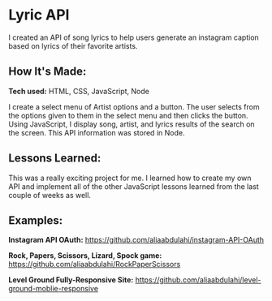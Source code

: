 # Lyric API

I created an API of song lyrics to help users generate an instagram caption based on lyrics of their favorite artists.

## How It's Made:
**Tech used:** HTML, CSS, JavaScript, Node

I create a select menu of Artist options and a button. The user selects from the options given to them in the select menu and then clicks the button. Using JavaScript, I display song, artist, and lyrics results of the search on the screen. This API information was stored in Node.

## Lessons Learned:

This was a really exciting project for me. I learned how to create my own API and implement all of the other JavaScript lessons learned from the last couple of weeks as well.

## Examples:

**Instagram API OAuth:** https://github.com/aliaabdulahi/instagram-API-OAuth

**Rock, Papers, Scissors, Lizard, Spock game:** https://github.com/aliaabdulahi/RockPaperScissors

**Level Ground Fully-Responsive Site:** https://github.com/aliaabdulahi/level-ground-moblie-responsive
